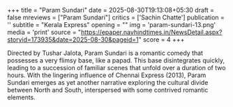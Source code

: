 +++
title = "Param Sundari"
date = 2025-08-30T19:13:08+05:30
draft = false
mreviews = ["Param Sundari"]
critics = ['Sachin Chatte']
publication = ''
subtitle = "Kerala Express"
opening = ""
img = 'param-sundari-13.png'
media = 'print'
source = "https://epaper.navhindtimes.in/NewsDetail.aspx?storyid=173935&date=2025-08-30&pageid=1"
score = 4
+++

Directed by Tushar Jalota, Param Sundari is a romantic comedy that possesses a very flimsy base, like a papad. This base disintegrates quickly, leading to a succession of familiar scenes that unfold over a duration of two hours. With the lingering influence of Chennai Express (2013), Param Sundari emerges as yet another narrative exploring the cultural divide between North and South, interspersed with some contrived romantic elements.
